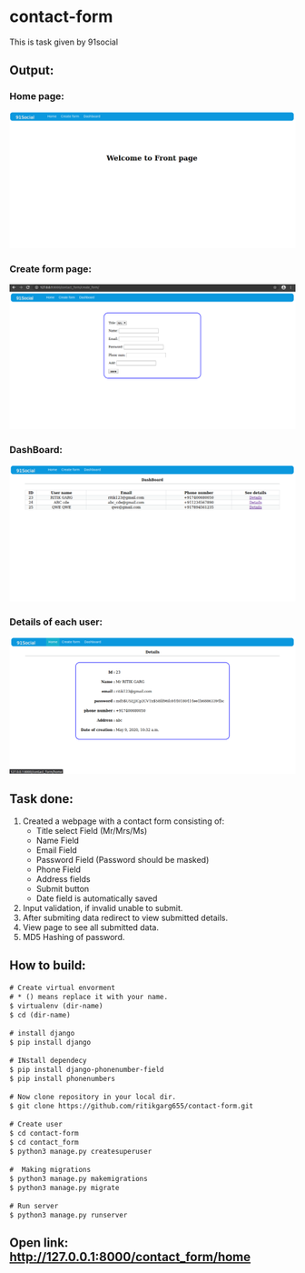 # contact-form
This is task given by 91social
## Output:
### Home page: 
  ![Home Page](/images/home_page.png)
### Create form page:
  ![Create form Page](/images/create_form.png)
### DashBoard:
  ![DashBoard Page](/images/dashboard.png)
### Details of each user:
  ![Details Page](/images/details.png)

## Task done:
  1. Created a webpage with a contact form consisting of:
     - Title select Field (Mr/Mrs/Ms)
     - Name Field
     - Email Field
     - Password Field (Password should be masked)
     - Phone Field
     - Address fields
     - Submit button
     - Date field is automatically saved
  2. Input validation, if invalid unable to submit.
  3. After submiting data redirect to view submitted details.
  4. View page to see all submitted data.
  5. MD5 Hashing of password.

## How to build:
```base
# Create virtual envorment
# * () means replace it with your name.
$ virtualenv (dir-name)
$ cd (dir-name)

# install django
$ pip install django

# INstall dependecy
$ pip install django-phonenumber-field
$ pip install phonenumbers

# Now clone repository in your local dir.
$ git clone https://github.com/ritikgarg655/contact-form.git

# Create user
$ cd contact-form
$ cd contact_form
$ python3 manage.py createsuperuser

#  Making migrations
$ python3 manage.py makemigrations
$ python3 manage.py migrate

# Run server
$ python3 manage.py runserver
```
## Open link: http://127.0.0.1:8000/contact_form/home
